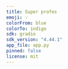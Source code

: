 ```yaml
---
title: Super profes
emoji: 💡
colorFrom: blue
colorTo: indigo
sdk: gradio
sdk_version: "4.44.1"
app_file: app.py
pinned: false
license: mit
---
```

